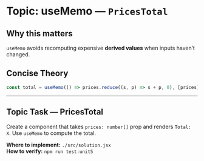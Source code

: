 # Topic: useMemo — `PricesTotal`

## Why this matters
`useMemo` avoids recomputing expensive **derived values** when inputs haven’t changed.

## Concise Theory
```jsx
const total = useMemo(() => prices.reduce((s, p) => s + p, 0), [prices]);
```

---

## Topic Task — **PricesTotal**
Create a component that takes `prices: number[]` prop and renders `Total: X`. Use `useMemo` to compute the total.

**Where to implement:** `./src/solution.jsx`  
**How to verify:** `npm run test:unit5`
